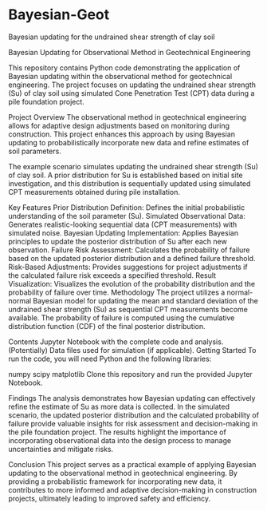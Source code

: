 # Bayesian-Geot
Bayesian updating for the undrained shear strength of clay soil

Bayesian Updating for Observational Method in Geotechnical Engineering

This repository contains Python code demonstrating the application of Bayesian updating within the observational method for geotechnical engineering. The project focuses on updating the undrained shear strength (Su) of clay soil using simulated Cone Penetration Test (CPT) data during a pile foundation project.

Project Overview
The observational method in geotechnical engineering allows for adaptive design adjustments based on monitoring during construction. This project enhances this approach by using Bayesian updating to probabilistically incorporate new data and refine estimates of soil parameters.

The example scenario simulates updating the undrained shear strength (Su) of clay soil. A prior distribution for Su is established based on initial site investigation, and this distribution is sequentially updated using simulated CPT measurements obtained during pile installation.

Key Features
Prior Distribution Definition: Defines the initial probabilistic understanding of the soil parameter (Su).
Simulated Observational Data: Generates realistic-looking sequential data (CPT measurements) with simulated noise.
Bayesian Updating Implementation: Applies Bayesian principles to update the posterior distribution of Su after each new observation.
Failure Risk Assessment: Calculates the probability of failure based on the updated posterior distribution and a defined failure threshold.
Risk-Based Adjustments: Provides suggestions for project adjustments if the calculated failure risk exceeds a specified threshold.
Result Visualization: Visualizes the evolution of the probability distribution and the probability of failure over time.
Methodology
The project utilizes a normal-normal Bayesian model for updating the mean and standard deviation of the undrained shear strength (Su) as sequential CPT measurements become available. The probability of failure is computed using the cumulative distribution function (CDF) of the final posterior distribution.

Contents
Jupyter Notebook with the complete code and analysis.
(Potentially) Data files used for simulation (if applicable).
Getting Started
To run the code, you will need Python and the following libraries:

numpy
scipy
matplotlib
Clone this repository and run the provided Jupyter Notebook.

Findings
The analysis demonstrates how Bayesian updating can effectively refine the estimate of Su as more data is collected. In the simulated scenario, the updated posterior distribution and the calculated probability of failure provide valuable insights for risk assessment and decision-making in the pile foundation project. The results highlight the importance of incorporating observational data into the design process to manage uncertainties and mitigate risks.

Conclusion
This project serves as a practical example of applying Bayesian updating to the observational method in geotechnical engineering. By providing a probabilistic framework for incorporating new data, it contributes to more informed and adaptive decision-making in construction projects, ultimately leading to improved safety and efficiency.
